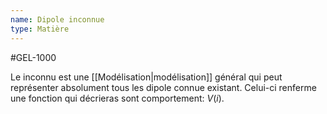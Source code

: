```yaml
---
name: Dipole inconnue
type: Matière
---
```

#GEL-1000 

Le inconnu est une [[Modélisation|modélisation]] général qui peut représenter absolument tous les dipole connue existant. Celui-ci renferme une fonction qui décrieras sont comportement: $V(i)$.
